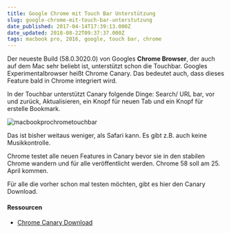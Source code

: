 ```yaml
---
title: Google Chrome mit Touch Bar Unterstützung
slug: google-chrome-mit-touch-bar-unterstutzung
date_published: 2017-04-14T17:39:13.000Z
date_updated: 2018-08-22T09:37:37.000Z
tags: macbook pro, 2016, google, touch bar, chrome
---
```


Der neueste Build (58.0.3020.0) von Googles **Chrome Browser**, der auch auf dem Mac sehr beliebt ist, unterstützt schon die Touchbar. Googles Experimentalbrowser heißt Chrome Canary. Das bedeutet auch, dass dieses Feature bald in Chrome integriert wird.

In der Touchbar unterstützt Canary  folgende Dinge: Search/ URL bar, vor und zurück, Aktualisieren, ein Knopf für neuen Tab und ein Knopf für erstelle Bookmark.

![macbookprochrometouchbar](__GHOST_URL__/content/images/2017/04/macbookprochrometouchbar-800x536.jpg)

Das ist bisher weitaus weniger, als Safari kann. Es gibt z.B. auch keine Musikkontrolle.

Chrome testet alle neuen Features in Canary bevor sie in den stabilen Chrome wandern und für alle veröffentlicht werden. Chrome 58 soll am 25. April kommen.

Für alle die vorher schon mal testen möchten, gibt es hier den Canary Download.

#### Ressourcen

- [Chrome Canary Download](https://www.google.com/chrome/browser/thankyou.html?statcb=1&amp;extra=canarychannel)
